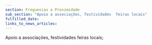 ```yaml
---
section: Freguesias e Proximidade
sub_section: "Apoio a associações, festividades  feiras locais"
fulfilled_date:
links_to_news_articles:
---
```


Apoio a associações, festividades  feiras locais;